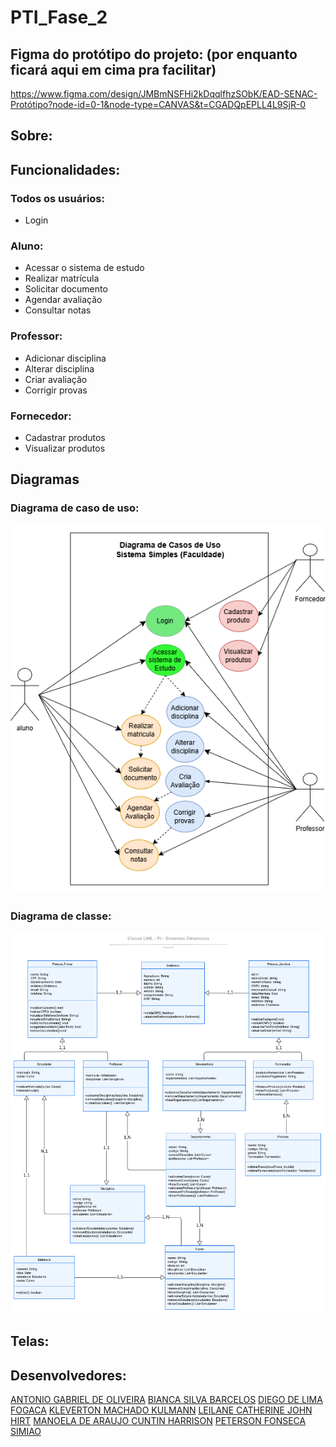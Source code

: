 # PTI_Fase_2
## Figma do protótipo do projeto: (por enquanto ficará aqui em cima pra facilitar)
<https://www.figma.com/design/JMBmNSFHi2kDqqlfhzSObK/EAD-SENAC-Protótipo?node-id=0-1&node-type=CANVAS&t=CGADQpEPLL4L9SjR-0>

## Sobre:

## Funcionalidades:

### Todos os usuários:
* Login 

### Aluno:
* Acessar o sistema de estudo
* Realizar matrícula
* Solicitar documento
* Agendar avaliação
* Consultar notas

### Professor:
* Adicionar disciplina
* Alterar disciplina
* Criar avaliação
* Corrigir provas

### Fornecedor:
* Cadastrar produtos
* Visualizar produtos

## Diagramas
### Diagrama de caso de uso:
![Diagrama de caso de uso](img/diagrama-de-caso-de-uso.png)

### Diagrama de classe:
![Diagrama de classe](img/diagrama-de-classe.png)

## Telas:



## Desenvolvedores:
[ANTONIO GABRIEL DE OLIVEIRA](#)
[BIANCA SILVA BARCELOS](#)
[DIEGO DE LIMA FOGACA](https://github.com/DiFogaca)
[KLEVERTON MACHADO KULMANN](#)
[LEILANE CATHERINE JOHN HIRT](https://github.com/leilanehirt)
[MANOELA DE ARAUJO CUNTIN HARRISON](#)
[PETERSON FONSECA SIMIAO](#)
